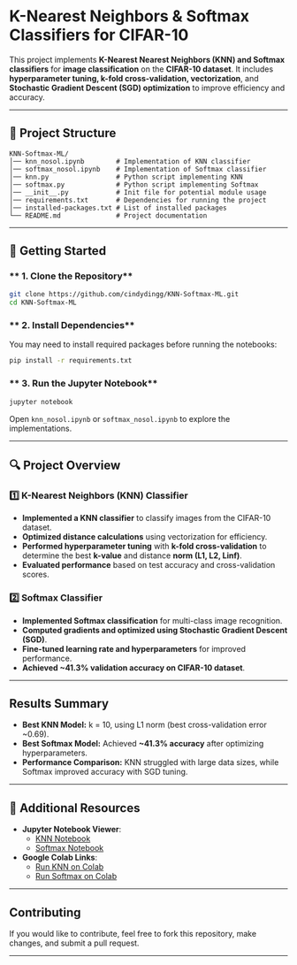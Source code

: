 # K-Nearest Neighbors & Softmax Classifiers for CIFAR-10  

This project implements **K-Nearest Nearest Neighbors (KNN) and Softmax classifiers** for **image classification** on the **CIFAR-10 dataset**. It includes **hyperparameter tuning, k-fold cross-validation, vectorization**, and **Stochastic Gradient Descent (SGD) optimization** to improve efficiency and accuracy.

---

## 📂 Project Structure
```plaintext
KNN-Softmax-ML/
│── knn_nosol.ipynb        # Implementation of KNN classifier
│── softmax_nosol.ipynb    # Implementation of Softmax classifier
│── knn.py                 # Python script implementing KNN
│── softmax.py             # Python script implementing Softmax
│── __init__.py            # Init file for potential module usage
│── requirements.txt       # Dependencies for running the project
│── installed-packages.txt # List of installed packages
└── README.md              # Project documentation
```

---

## 🚀 Getting Started

### ** 1. Clone the Repository**
```bash
git clone https://github.com/cindydingg/KNN-Softmax-ML.git
cd KNN-Softmax-ML
```

### ** 2. Install Dependencies**
You may need to install required packages before running the notebooks:
```bash
pip install -r requirements.txt
```

### ** 3. Run the Jupyter Notebook**
```bash
jupyter notebook
```
Open `knn_nosol.ipynb` or `softmax_nosol.ipynb` to explore the implementations.

---

## 🔍 Project Overview

### **1️⃣ K-Nearest Neighbors (KNN) Classifier**
- **Implemented a KNN classifier** to classify images from the CIFAR-10 dataset.  
- **Optimized distance calculations** using vectorization for efficiency.  
- **Performed hyperparameter tuning** with **k-fold cross-validation** to determine the best **k-value** and distance **norm (L1, L2, Linf)**.  
- **Evaluated performance** based on test accuracy and cross-validation scores.  

### **2️⃣ Softmax Classifier**
- **Implemented Softmax classification** for multi-class image recognition.  
- **Computed gradients and optimized using Stochastic Gradient Descent (SGD)**.  
- **Fine-tuned learning rate and hyperparameters** for improved performance.  
- **Achieved ~41.3% validation accuracy on CIFAR-10 dataset**.

---

## Results Summary
- **Best KNN Model:** k = 10, using L1 norm (best cross-validation error ~0.69).
- **Best Softmax Model:** Achieved **~41.3% accuracy** after optimizing hyperparameters.
- **Performance Comparison:** KNN struggled with large data sizes, while Softmax improved accuracy with SGD tuning.

---

## 📌 Additional Resources
- **Jupyter Notebook Viewer**:
  - [KNN Notebook](https://nbviewer.jupyter.org/github/cindydingg/KNN-Softmax-ML/blob/main/knn_nosol.ipynb)
  - [Softmax Notebook](https://nbviewer.jupyter.org/github/cindydingg/KNN-Softmax-ML/blob/main/softmax_nosol.ipynb)
- **Google Colab Links**:
  - [Run KNN on Colab](https://colab.research.google.com/github/cindydingg/KNN-Softmax-ML/blob/main/knn_nosol.ipynb)
  - [Run Softmax on Colab](https://colab.research.google.com/github/cindydingg/KNN-Softmax-ML/blob/main/softmax_nosol.ipynb)

---

## Contributing
If you would like to contribute, feel free to fork this repository, make changes, and submit a pull request.

---
